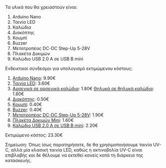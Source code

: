 Τα υλικά που θα χρειαστούν είναι:

1. Arduino Nano
2. Ταινία LED
3. Καλώδια
4. Διακόπτης
5. Κουμπί
6. Buzzer
7. Μετατροπέας DC-DC Step-Up 5-28V
8. Πλακέτα Δοκιμών
9. Καλώδιο USB 2.0 A σε USB B mini


Ενδεικτικοί σύνδεσμοι για υπολογισμό εκτιμώμενου κόστους:

1. [Arduino Nano](https://grobotronics.com/arduino-nano-compatible-ch340-with-headers.html): 9.90€
2. [Ταινία LED](https://grobotronics.com/led-strip-5050-7w-m-ip65-white-cold-10mm-width.html): 3.60€
3. [Αρσενικά σε αρσενικά καλώδια](https://grobotronics.com/jumper-wires-15cm-male-to-male-pack-of-10.html): 1.80€
   [Θηλυκά σε θηλυκά καλώδια](https://grobotronics.com/jumper-wires-15cm-female-to-female-pack-of-10.html): 1.80€
4. [Διακόπτης](https://grobotronics.com/microswitch-mini-spdt-on-on-long-lever.html): 0.50€
5. [Κουμπί](https://grobotronics.com/push-button-small-7mm-momentary-red.html): 0.40€
6. [Buzzer](https://grobotronics.com/buzzer-5v.html): 0.40€
7. [Μετατροπέας DC-DC Step-Up 5-28V](https://grobotronics.com/dc-dc-converter-step-up-5-28v-2a-with-micro-usb-mt3608.html): 1.90€
8. [Πλακέτα Δοκιμών Mini](https://grobotronics.com/breadboard-mini-blue.html): 1.60€
9. [Καλώδιο USB 2.0 A σε USB B mini](https://grobotronics.com/usb-2.0-a-usb-b-mini-1.8m.html): 2.20€

Εκτιμώμενο κόστος: 23.30€

Σημείωση: Όπως ίσως παρατηρήσατε, δε θα χρησιμοποιήσουμε ταινία UV-C, αλλά μία κλασική ταινία LED, καθώς η ακτινοβολία UV-C είναι επιβλαβής και δε θέλουμε να εκτεθεί κανείς κατά τη διάρκεια της κατασκευής.
